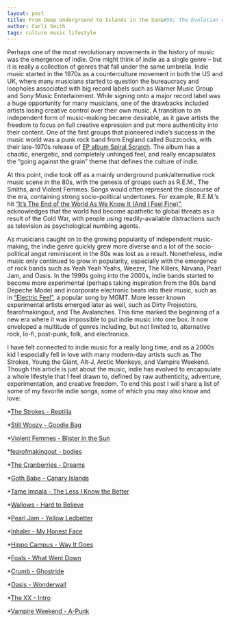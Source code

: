 ```yaml
---
layout: post
title: From Deep Underground to Islands in the Sun&#58; The Evolution of Indie Music
author: Carli Smith
tags: culture music lifestyle
---
```


Perhaps one of the most revolutionary movements in the history of music was the emergence of indie. One might think of indie as a single genre – but it is really a collection of genres that fall under the same umbrella. Indie music started in the 1970s as a counterculture movement in both the US and UK, where many musicians started to question the bureaucracy and loopholes associated with big record labels such as Warner Music Group and Sony Music Entertainment. While signing onto a major record label was a huge opportunity for many musicians, one of the drawbacks included artists losing creative control over their own music. A transition to an independent form of music-making became desirable, as it gave artists the freedom to focus on full creative expression and put more authenticity into their content. One of the first groups that pioneered indie’s success in the music world was a punk rock band from England called Buzzcocks, with their late-1970s release of [EP album Spiral Scratch](https://www.youtube.com/watch?v=AFJ71w_ez6Y). The album has a chaotic, energetic, and completely unhinged feel, and really encapsulates the “going against the grain” theme that defines the culture of indie.

At this point, indie took off as a mainly underground punk/alternative rock music scene in the 80s, with the genesis of groups such as R.E.M., The Smiths, and Violent Femmes. Songs would often represent the discourse of the era, containing strong socio-political undertones. For example, R.E.M.’s hit [“It’s The End of the World As We Know It (And I Feel Fine)”](https://www.youtube.com/watch?v=Z0GFRcFm-aY), acknowledges that the world had become apathetic to global threats as a result of the Cold War, with people using readily-available distractions such as television as psychological numbing agents. 

As musicians caught on to the growing popularity of independent music-making, the indie genre quickly grew more diverse and a lot of the socio-political angst reminiscent in the 80s was lost as a result. Nonetheless, indie music only continued to grow in popularity, especially with the emergence of rock bands such as Yeah Yeah Yeahs, Weezer, The Killers, Nirvana, Pearl Jam, and Oasis. In the 1990s going into the 2000s, indie bands started to become more experimental (perhaps taking inspiration from the 80s band Depeche Mode) and incorporate electronic beats into their music, such as in [“Electric Feel”](https://www.youtube.com/watch?v=MmZexg8sxyk), a popular song by MGMT. More lesser known experimental artists emerged later as well, such as Dirty Projectors, fearofmakingout, and The Avalanches. This time marked the beginning of a new era where it was impossible to put indie music into one box. It now enveloped a multitude of genres including, but not limited to, alternative rock, lo-fi, post-punk, folk, and electronica.

I have felt connected to indie music for a really long time, and as a 2000s kid I especially fell in love with many modern-day artists such as The Strokes, Young the Giant, Alt-J, Arctic Monkeys, and Vampire Weekend. Though this article is just about the music, indie has evolved to encapsulate a whole lifestyle that I feel drawn to, defined by raw authenticity, adventure, experimentation, and creative freedom. To end this post I will share a list of some of my favorite indie songs, some of which you may also know and love:


*[The Strokes - Reptilia](https://www.youtube.com/watch?v=b8-tXG8KrWs)


*[Still Woozy - Goodie Bag](https://www.youtube.com/watch?v=zL3wWykAKfs)


*[Violent Femmes - Blister in the Sun](https://www.youtube.com/watch?v=JE-dqW4uBEE)


*[fearofmakingout - bodies](https://www.youtube.com/watch?v=LmLXduXz5Ok)


*[The Cranberries - Dreams](https://www.youtube.com/watch?v=Yam5uK6e-bQ)


*[Goth Babe - Canary Islands](https://www.youtube.com/watch?v=wC6C8Jnw3-Q)


*[Tame Impala - The Less I Know the Better](https://www.youtube.com/watch?v=2SUwOgmvzK4)


*[Wallows - Hard to Believe](https://www.youtube.com/watch?v=jlMr7FxqYIM)


*[Pearl Jam - Yellow Ledbetter](https://www.youtube.com/watch?v=iYtBMgLfqKQ)


*[Inhaler - My Honest Face](https://www.youtube.com/watch?v=dAP4B1G-SWk)


*[Hippo Campus - Way It Goes](https://www.youtube.com/watch?v=n3TQKEUne5Q)


*[Foals - What Went Down](https://www.youtube.com/watch?v=k2VtthmXZ0s)


*[Crumb - Ghostride](https://www.youtube.com/watch?v=HS4aJ_51qNQ)


*[Oasis - Wonderwall](https://www.youtube.com/watch?v=6hzrDeceEKc)


*[The XX - Intro](https://www.youtube.com/watch?v=qFq6nnw7xg0)


*[Vampire Weekend - A-Punk](https://www.youtube.com/watch?v=_XC2mqcMMGQ)


